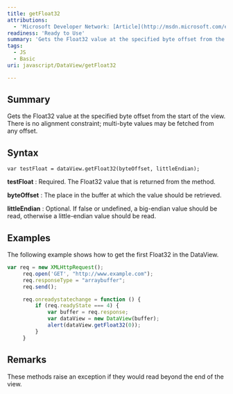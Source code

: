 ```yaml
---
title: getFloat32
attributions:
  - 'Microsoft Developer Network: [Article](http://msdn.microsoft.com/en-us/library/ie/br212476(v=vs.94).aspx)'
readiness: 'Ready to Use'
summary: 'Gets the Float32 value at the specified byte offset from the start of the view. There is no alignment constraint; multi-byte values may be fetched from any offset.'
tags:
  - JS
  - Basic
uri: javascript/DataView/getFloat32

---
```

## Summary

Gets the Float32 value at the specified byte offset from the start of the view. There is no alignment constraint; multi-byte values may be fetched from any offset.

## Syntax

    var testFloat = dataView.getFloat32(byteOffset, littleEndian);

**testFloat**
:   Required. The Float32 value that is returned from the method.

**byteOffset**
:   The place in the buffer at which the value should be retrieved.

**littleEndian**
:   Optional. If false or undefined, a big-endian value should be read, otherwise a little-endian value should be read.

## Examples

The following example shows how to get the first Float32 in the DataView.

``` js
var req = new XMLHttpRequest();
     req.open('GET', "http://www.example.com");
     req.responseType = "arraybuffer";
     req.send();

     req.onreadystatechange = function () {
         if (req.readyState === 4) {
             var buffer = req.response;
             var dataView = new DataView(buffer);
             alert(dataView.getFloat32(0));
         }
     }
```

## Remarks

These methods raise an exception if they would read beyond the end of the view.

